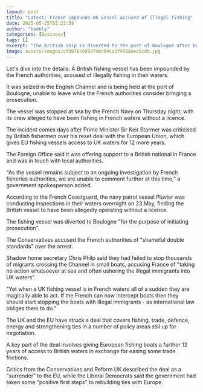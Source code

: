 ```yaml
---
layout: post
title: "Latest: France impounds UK vessel accused of illegal fishing"
date: 2025-05-25T03:23:58
author: "badely"
categories: [Business]
tags: []
excerpt: "The British ship is diverted to the port of Boulogne after being stopped by a French patrol boat."
image: assets/images/cf007bc6892f4bc94ca2f4938aec5cdd.jpg
---
```


Let's dive into the details: A British fishing vessel has been impounded by the French authorities, accused of illegally fishing in their waters.

It was seized in the English Channel and is being held at the port of Boulogne, unable to leave while the French authorities consider bringing a prosecution.

The vessel was stopped at sea by the French Navy on Thursday night, with its crew alleged to have been fishing in French waters without a licence.

The incident comes days after Prime Minister Sir Keir Starmer was criticised by British fishermen over his reset deal with the European Union, which gives EU fishing vessels access to UK waters for 12 more years.

The Foreign Office said it was offering support to a British national in France and was in touch with local authorities.

"As the vessel remains subject to an ongoing investigation by French fisheries authorities, we are unable to comment further at this time," a government spokesperson added.

According to the French Coastguard, the navy patrol vessel Pluvier was conducting inspections in their waters overnight on 23 May, finding the British vessel to have been allegedly operating without a licence.

The fishing vessel was diverted to Boulogne "for the purpose of initiating prosecution".

The Conservatives accused the French authorities of "shameful double standards" over the arrest.

Shadow home secretary Chris Philp said they had failed to stop thousands of migrants crossing the Channel in small boats, accusing France of "taking no action whatsoever at sea and often ushering the illegal immigrants into UK waters".

"Yet when a UK fishing vessel is in French waters all of a sudden they are magically able to act. If the French can now intercept boats then they should start stopping the boats with illegal immigrants - as international law obliges them to do."

The UK and the EU have struck a deal that covers fishing, trade, defence, energy and strengthening ties in a number of policy areas still up for negotiation.

A key part of the deal involves giving European fishing boats a further 12 years of access to British waters in exchange for easing some trade frictions.

Critics from the Conservatives and Reform UK described the deal as a "surrender" to the EU, while the Liberal Democrats said the government had taken some "positive first steps" to rebuilding ties with Europe.

